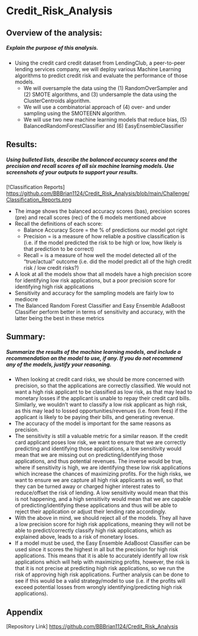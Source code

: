 # Credit_Risk_Analysis

## Overview of the analysis: 
##### Explain the purpose of this analysis.
* Using the credit card credit dataset from LendingClub, a peer-to-peer lending services company, we will deploy various Machine Learning algorithms to predict credit risk and evaluate the performance of those models.
  * We will oversample the data using the (1) RandomOverSampler and (2) SMOTE algorithms, and (3) undersample the data using the ClusterCentroids algorithm. 
  * We will use a combinatorial approach of (4) over- and under sampling using the SMOTEENN algorithm. 
  * We will use two new machine learning models that reduce bias, (5) BalancedRandomForestClassifier and (6) EasyEnsembleClassifier

## Results: 
##### Using bulleted lists, describe the balanced accuracy scores and the precision and recall scores of all six machine learning models. Use screenshots of your outputs to support your results.
[!Classification Reports] https://github.com/BBBrian1124/Credit_Risk_Analysis/blob/main/Challenge/Classification_Reports.png
* The image shows the balanced accuracy scores (bas), precision scores (pre) and recall scores (rec) of the 6 models mentioned above 
* Recall the definitions of each score:
  * Balance Accuracy Score = the % of predictions our model got right
  * Precision = is a measure of how reliable a positive classification is (i.e. if the model predicted the risk to be high or low, how likely is that prediction to be       correct)
  * Recall = is a measure of how well the model detected all of the “true/actual” outcome (i.e. did the model predict all of the high credit risk / low credit risks?)
* A look at all the models show that all models have a high precision score for identifying low risk applications, but a poor precision score for identifying high risk applications 
* Sensitivity and accuracy for the sampling models are fairly low to mediocre 
* The Balanced Random Forest Classifier and Easy Ensemble AdaBoost Classifier perform better in terms of sensitivity and accuracy, with the latter being the best in these metrics


## Summary: 
##### Summarize the results of the machine learning models, and include a recommendation on the model to use, if any. If you do not recommend any of the models, justify your reasoning.
* When looking at credit card risks, we should be more concerned with precision, so that the applications are correctly classified. We would not want a high risk applicant to be classified as low risk, as that may lead to monetary losses if the applicant is unable to repay their credit card bills. Similarly, we wouldn't want to classify a low risk applicant as high risk, as this may lead to lossed opportunities/revenues (i.e. from fees) if the applicant is likely to be paying their bills, and generating revenue.
* The accuracy of the model is important for the same reasons as precision.
* The sensitivity is still a valuable metric for a similar reason. If the credit card applicant poses low risk, we want to ensure that we are correctly predicting and identifying those applications, a low sensitivity would mean that we are missing out on predicting/identifying those applications, and thus potential revenues. The inverse would be true, where if sensitivity is high, we are identifying these low risk applications which increase the chances of maximizing profits. For the high risks, we want to ensure we are capture all high risk applicants as well, so that they can be turned away or charged higher interest rates to reduce/offset the risk of lending. A low sensitivity would mean that this is not happening, and a high sensitivity would mean that we are capable of predicting/identifying these applications and thus will be able to reject their application or adjust their lending rate accordingly. 
* With the above in mind, we should reject all of the models. They all have a low precision score for high risk applications, meaning they will not be able to predict/correctly classify high risk applications, which as explained above, leads to a risk of monetary loses. 
* If a model must be used, the Easy Ensemble AdaBoost Classifier can be used since it scores the highest in all but the precision for high risk applications. This means that it is able to accurately identify all low risk applications which will help with maximizing profits, however, the risk is that it is not precise at predicting high risk applications, so we run the risk of approving high risk applications. Further analysis can be done to see if this would be a valid strategy/model to use (i.e. if the profits will exceed potential losses from wrongly identifying/predicting high risk applications).

## Appendix
[Repository Link] https://github.com/BBBrian1124/Credit_Risk_Analysis
